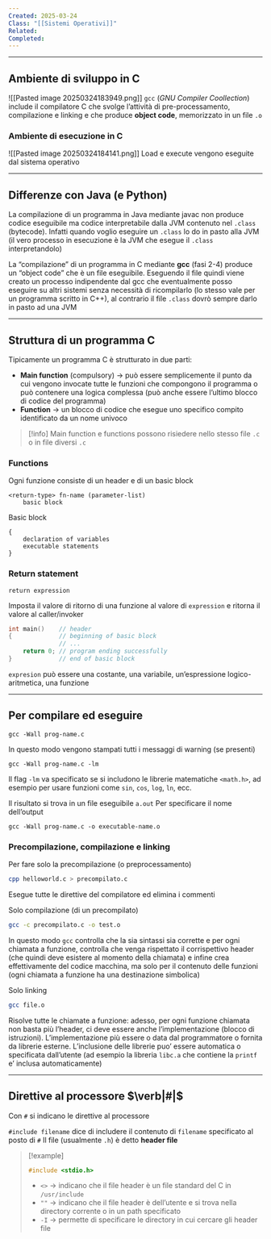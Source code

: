 ```yaml
---
Created: 2025-03-24
Class: "[[Sistemi Operativi]]"
Related: 
Completed:
---
```

---
## Ambiente di sviluppo in C
![[Pasted image 20250324183949.png]]
`gcc` (*GNU Compiler Coollection*) include il compilatore C che svolge l’attività di pre-processamento, compilazione e linking e che produce **object code**, memorizzato in un file `.o`

### Ambiente di esecuzione in C
![[Pasted image 20250324184141.png]]
Load e execute vengono eseguite dal sistema operativo

---
## Differenze con Java (e Python)
La compilazione di un programma in Java mediante javac non produce codice eseguibile ma codice interpretabile dalla JVM contenuto nel `.class` (bytecode). Infatti quando voglio eseguire un `.class` lo do in pasto alla JVM (il vero processo in esecuzione è la JVM che esegue il `.class` interpretandolo)

La “compilazione” di un programma in C mediante **gcc** (fasi 2-4) produce un “object code” che è un file eseguibile. Eseguendo il file quindi viene creato un processo indipendente dal gcc che eventualmente posso eseguire su altri sistemi senza necessità di ricompilarlo (lo stesso vale per un programma scritto in C++), al contrario il file `.class` dovrò sempre darlo in pasto ad una JVM

---
## Struttura di un programma C
Tipicamente un programma C è strutturato in due parti:
- **Main function** (compulsory) → può essere semplicemente il punto da cui vengono invocate tutte le funzioni che compongono il programma o può contenere una logica complessa (può anche essere l’ultimo blocco di codice del programma)
- **Function** → un blocco di codice che esegue uno specifico compito identificato da un nome univoco

>[!info]
>Main function e functions possono  risiedere nello stesso file `.c` o in file diversi `.c`

### Functions
Ogni funzione consiste di un header e di un basic block

```
<return-type> fn-name (parameter-list)
	basic block
```

Basic block
```
{
	declaration of variables
	executable statements
}
```

### Return statement
```
return expression
```
Imposta il valore di ritorno di una funzione al valore di `expression` e ritorna il valore al caller/invoker

```c
int main()    // header
{             // beginning of basic block
              // ...
	return 0; // program ending successfully
}             // end of basic block
```

`expresion` può essere una costante, una variabile, un’espressione logico-aritmetica, una funzione

---
## Per compilare ed eseguire
```
gcc -Wall prog-name.c
```
In questo modo vengono stampati tutti i messaggi di warning (se presenti)

```
gcc -Wall prog-name.c -lm
```
Il flag `-lm` va specificato se si includono le librerie matematiche `<math.h>`, ad esempio per usare funzioni come `sin`, `cos`, `log`, `ln`, ecc.

Il risultato si trova in un file eseguibile `a.out`
Per specificare il nome dell’output
```
gcc -Wall prog-name.c -o executable-name.o
```

### Precompilazione, compilazione e linking
Per fare solo la precompilazione (o preprocessamento)
```bash
cpp helloworld.c > precompilato.c
```
Esegue tutte le direttive del compilatore ed elimina i commenti

Solo compilazione (di un precompilato)
```bash
gcc -c precompilato.c -o test.o
```
In questo modo `gcc` controlla che la sia sintassi sia corrette e per ogni chiamata a funzione, controlla che venga rispettato il corrispettivo header (che quindi deve esistere al momento della chiamata) e infine crea effettivamente del codice macchina, ma solo per il contenuto delle funzioni (ogni chiamata a funzione ha una destinazione simbolica)

Solo linking
```bash
gcc file.o
```
Risolve tutte le chiamate a funzione: adesso, per ogni funzione chiamata non basta più l’header, ci deve essere anche l’implementazione (blocco di istruzioni). L’implementazione più essere o data dal programmatore o fornita da librerie esterne. L’inclusione delle librerie puo’ essere automatica o specificata dall’utente (ad esempio la libreria `libc.a` che contiene la `printf` e’ inclusa automaticamente)

---
## Direttive al processore $\verb|#|$
Con `#` si indicano le direttive al processore

`#include filename` dice di includere il contenuto di `filename` specificato al posto di `#`
Il file (usualmente  `.h`) è detto **header file**

>[!example]
>```c
>#include <stdio.h>
>```
>- `<>` → indicano che il file header è un file standard del C in `/usr/include`
>- `""` → indicano che il file header è dell’utente e si trova nella directory corrente o in un path specificato
>- `-I` → permette di specificare le directory in cui cercare gli header file



